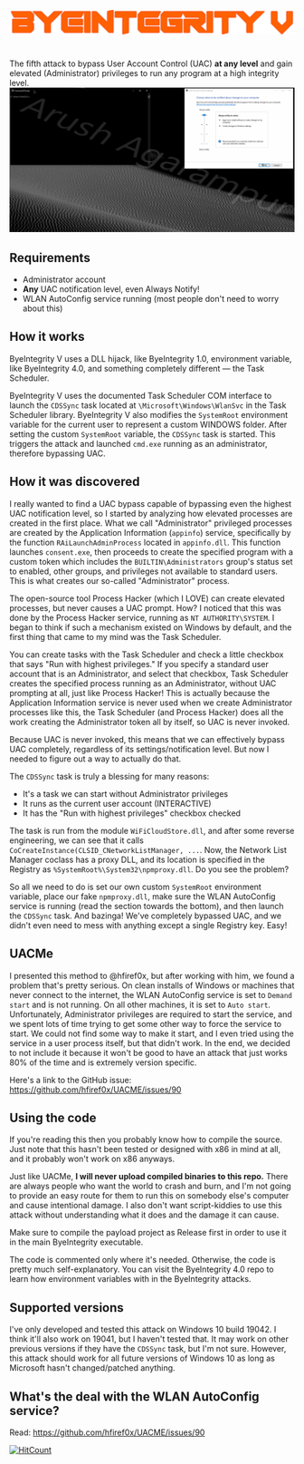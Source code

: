 ![](logo.png)
#

The fifth attack to bypass User Account Control (UAC) **at any level** and gain elevated (Administrator) privileges to run any program at a high integrity level.
![](example.gif)

## Requirements

 - Administrator account
 - **Any** UAC notification level, even Always Notify!
 - WLAN AutoConfig service running (most people don't need to worry about this)

## How it works
ByeIntegrity V uses a DLL hijack, like ByeIntegrity 1.0, environment variable, like ByeIntegrity 4.0, and something completely different — the Task Scheduler.

ByeIntegrity V uses the documented Task Scheduler COM interface to launch the `CDSSync` task located at `\Microsoft\Windows\WlanSvc` in the Task Scheduler library. ByeIntegrity V also modifies the `SystemRoot` environment variable for the current user to represent a custom WINDOWS folder. After setting the custom `SystemRoot` variable, the `CDSSync` task is started. This triggers the attack and launched `cmd.exe` running as an administrator, therefore bypassing UAC.

## How it was discovered
I really wanted to find a UAC bypass capable of bypassing even the highest UAC notification level, so I started by analyzing how elevated processes are created in the first place. What we call "Administrator" privileged processes are created by the Application Information (`appinfo`) service, specifically by the function `RAiLaunchAdminProcess` located in `appinfo.dll`. This function launches `consent.exe`, then proceeds to create the specified program with a custom token which includes the `BUILTIN\Administrators` group's status set to enabled, other groups, and privileges not available to standard users. This is what creates our so-called "Administrator" process.

The open-source tool Process Hacker (which I LOVE) can create elevated processes, but never causes a UAC prompt. How? I noticed that this was done by the Process Hacker service, running as `NT AUTHORITY\SYSTEM`. I began to think if such a mechanism existed on Windows by default, and the first thing that came to my mind was the Task Scheduler.

You can create tasks with the Task Scheduler and check a little checkbox that says "Run with highest privileges." If you specify a standard user account that is an Administrator, and select that checkbox, Task Scheduler creates the specified process running as an Administrator, without UAC prompting at all, just like Process Hacker! This is actually because the Application Information service is never used when we create Administrator processes like this, the Task Scheduler (and Process Hacker) does all the work creating the Administrator token all by itself, so UAC is never invoked.

Because UAC is never invoked, this means that we can effectively bypass UAC completely, regardless of its settings/notification level. But now I needed to figure out a way to actually do that.

The `CDSSync` task is truly a blessing for many reasons:

 - It's a task we can start without Administrator privileges
 - It runs as the current user account (INTERACTIVE)
 - It has the "Run with highest privileges" checkbox checked

The task is run from the module `WiFiCloudStore.dll`, and after some reverse engineering, we can see that it calls `CoCreateInstance(CLSID_CNetworkListManager, ...`. Now, the Network List Manager coclass has a proxy DLL, and its location is specified in the Registry as `%SystemRoot%\System32\npmproxy.dll`. Do you see the problem?

So all we need to do is set our own custom `SystemRoot` environment variable, place our fake `npmproxy.dll`, make sure the WLAN AutoConfig service is running (read the section towards the bottom), and then launch the `CDSSync` task. And bazinga! We've completely bypassed UAC, and we didn't even need to mess with anything except a single Registry key. Easy!

## UACMe
I presented this method to @hfiref0x, but after working with him, we found a problem that's pretty serious. On clean installs of Windows or machines that never connect to the internet, the WLAN AutoConfig service is set to `Demand start` and is not running. On all other machines, it is set to `Auto start`. Unfortunately, Administrator privileges are required to start the service, and we spent lots of time trying to get some other way to force the service to start. We could not find some way to make it start, and I even tried using the service in a user process itself, but that didn't work. In the end, we decided to not include it because it won't be good to have an attack that just works 80% of the time and is extremely version specific.

Here's a link to the GitHub issue: https://github.com/hfiref0x/UACME/issues/90

## Using the code
If you're reading this then you probably know how to compile the source. Just note that this hasn't been tested or designed with x86 in mind at all, and it probably won't work on x86 anyways.

Just like UACMe, **I will never upload compiled binaries to this repo.** There are always people who want the world to crash and burn, and I'm not going to provide an easy route for them to run this on somebody else's computer and cause intentional damage. I also don't want script-kiddies to use this attack without understanding what it does and the damage it can cause.

Make sure to compile the payload project as Release first in order to use it in the main ByeIntegrity executable.

The code is commented only where it's needed. Otherwise, the code is pretty much self-explanatory. You can visit the ByeIntegrity 4.0 repo to learn how environment variables with in the ByeIntegrity attacks.

## Supported versions
I've only developed and tested this attack on Windows 10 build 19042. I think it'll also work on 19041, but I haven't tested that. It may work on other previous versions if they have the `CDSSync` task, but I'm not sure. However, this attack should work for all future versions of Windows 10 as long as Microsoft hasn't changed/patched anything.

## What's the deal with the WLAN AutoConfig service?
Read: https://github.com/hfiref0x/UACME/issues/90

[![HitCount](http://hits.dwyl.com/AzAgarampur/byeintegrity5-uac.svg)](http://hits.dwyl.com/AzAgarampur/byeintegrity5-uac)
